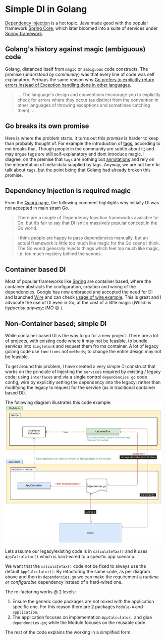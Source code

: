 # Simple DI in Golang

[Dependency Injection](https://en.wikipedia.org/wiki/Dependency_injection) is a hot topic. Java made good with the popular framework [Spring Core](https://docs.spring.io/spring-framework/docs/current/reference/html/core.html); which later bloomed into a suite of services under [Spring framework](https://spring.io/projects/spring-framework).

## Golang's history against magic (ambiguous) code
Golang, distanced itself from `magic` or `ambiguous` code constructs. The promise (*understood by community*) was that every line of code was self explanatory. Perhaps the same reason why [Go prefers to explicitly return errors instead of Exception handling done in other languages](https://blog.golang.org/error-handling-and-go#TOC_3.). 

> ... The language's design and conventions encourage you to explicitly check for errors where they occur (as distinct from the convention in other languages of throwing exceptions and sometimes catching them).  ...

## Go breaks its own promise
Here is where the problem starts. It turns out this *promise* is harder to keep  than probably thought of. For example the introduction of [tags](https://medium.com/golangspec/tags-in-golang-3e5db0b8ef3e), according to me breaks that. Though people in the community are subtle about it; and may argue tags are still self-explanatory and dont introduce magic. I diagree, on the premise that `tags` are nothing but [annotations](https://docs.oracle.com/javase/tutorial/java/annotations/) and rely on the intepretation of meta-data supplied by tags. Anyway, we are not here to talk about `tags`, but the point being that Golang had already broken this promise. 

## Dependency Injection is required magic
From the [Quora page](https://qr.ae/pGCVF0), the following comment highlights why initially DI was not accepted in main stram Go.

>There are a couple of Dependency Injection frameworks available for Go, but it’s fair to say that DI isn’t a massively popular concept in the Go world.

> I think people are happy to pass dependencies manually, but an actual framework is little too much like magic for the Go scene I think. The Go world generally rejects things which feel too much like magic, i.e. too much mystery behind the scenes.

## Container based DI
Most of popular frameworks like [Spring](https://spring.io/projects/spring-framework) are container based, where the container abstracts the configuration, creation and wiring of the dependencies. Google has now embraced and accepted the need for DI and launched [Wire](https://github.com/google/wire) and can check [usage of wire example](https://www.nerd.vision/post/dependency-injection-in-go). This is great and I advocate the use of DI even in Go, at the cost of a little magic (*Which is hypocrisy anyway; IMO* 😊 ).

## Non-Container based; simple DI
While container based DI is the way to go for a new project. There are a lot of projects, with existing code where it may not be feasible, to bundle services into `Singleton`s and request them fro ma container. A lot of legacy golang code use `functions` not `methods`; to change the entire design may not be feasible.

To get around this problem, I have created a very simple DI construct that works on the principle of Injecting the `service`s required by existing / legacy code; using `interface`s and via a single control `dependencies.go`  code config, wire by explicitly setting the dependency into the legacy; rather than modifying the legacy to request for the service (as in traditional container based DI).

The following diagram illustrates this code example:
![Di-simple-golang-example.jpg](./res/Di-simple-golang-example.jpg)

Lets assume our legacy/existing code is in `calculateTax()` and it uses `AppCalculator()` which is hard-wired to a specific app scenario. 

We want that the `calculateTax()` code not be fixed to always use the default `AppCalculator()`. By refactoring the same code, as per diagram above and then in `dependencies.go` we can make the requirement a *runtime or configurable* dependency instead of a hard-wired one.

The re-factoring works @ 2 levels:
1. Ensure the generic code packages are not mixed with the application specific one. For this reason there are 2 packages `Module-A` and `application`.
1. The application focuses on implementation `AppCalculator.` and glue `dependencies.go`; while the Module focuses on the reusable code.

The rest of the code explains the working in a simplified form.

